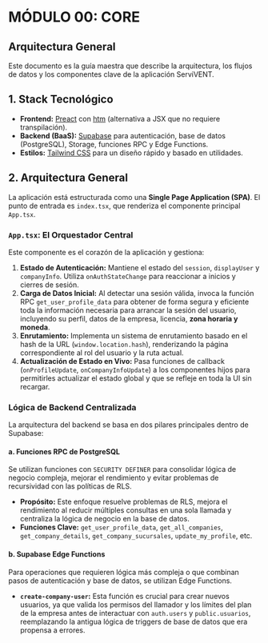 # MÓDULO 00: CORE
## Arquitectura General

Este documento es la guía maestra que describe la arquitectura, los flujos de datos y los componentes clave de la aplicación ServiVENT.

## 1. Stack Tecnológico

-   **Frontend:** [Preact](https://preactjs.com/) con [htm](https://github.com/developit/htm) (alternativa a JSX que no requiere transpilación).
-   **Backend (BaaS):** [Supabase](https://supabase.com/) para autenticación, base de datos (PostgreSQL), Storage, funciones RPC y Edge Functions.
-   **Estilos:** [Tailwind CSS](https://tailwindcss.com/) para un diseño rápido y basado en utilidades.

## 2. Arquitectura General

La aplicación está estructurada como una **Single Page Application (SPA)**. El punto de entrada es `index.tsx`, que renderiza el componente principal `App.tsx`.

### `App.tsx`: El Orquestador Central

Este componente es el corazón de la aplicación y gestiona:

1.  **Estado de Autenticación:** Mantiene el estado del `session`, `displayUser` y `companyInfo`. Utiliza `onAuthStateChange` para reaccionar a inicios y cierres de sesión.
2.  **Carga de Datos Inicial:** Al detectar una sesión válida, invoca la función RPC `get_user_profile_data` para obtener de forma segura y eficiente toda la información necesaria para arrancar la sesión del usuario, incluyendo su perfil, datos de la empresa, licencia, **zona horaria y moneda**.
3.  **Enrutamiento:** Implementa un sistema de enrutamiento basado en el hash de la URL (`window.location.hash`), renderizando la página correspondiente al rol del usuario y la ruta actual.
4.  **Actualización de Estado en Vivo:** Pasa funciones de callback (`onProfileUpdate`, `onCompanyInfoUpdate`) a los componentes hijos para permitirles actualizar el estado global y que se refleje en toda la UI sin recargar.

### Lógica de Backend Centralizada

La arquitectura del backend se basa en dos pilares principales dentro de Supabase:

#### a. Funciones RPC de PostgreSQL

Se utilizan funciones con `SECURITY DEFINER` para consolidar lógica de negocio compleja, mejorar el rendimiento y evitar problemas de recursividad con las políticas de RLS.
-   **Propósito:** Este enfoque resuelve problemas de RLS, mejora el rendimiento al reducir múltiples consultas en una sola llamada y centraliza la lógica de negocio en la base de datos.
-   **Funciones Clave:** `get_user_profile_data`, `get_all_companies`, `get_company_details`, `get_company_sucursales`, `update_my_profile`, etc.

#### b. Supabase Edge Functions

Para operaciones que requieren lógica más compleja o que combinan pasos de autenticación y base de datos, se utilizan Edge Functions.
-   **`create-company-user`:** Esta función es crucial para crear nuevos usuarios, ya que valida los permisos del llamador y los límites del plan de la empresa antes de interactuar con `auth.users` y `public.usuarios`, reemplazando la antigua lógica de triggers de base de datos que era propensa a errores.